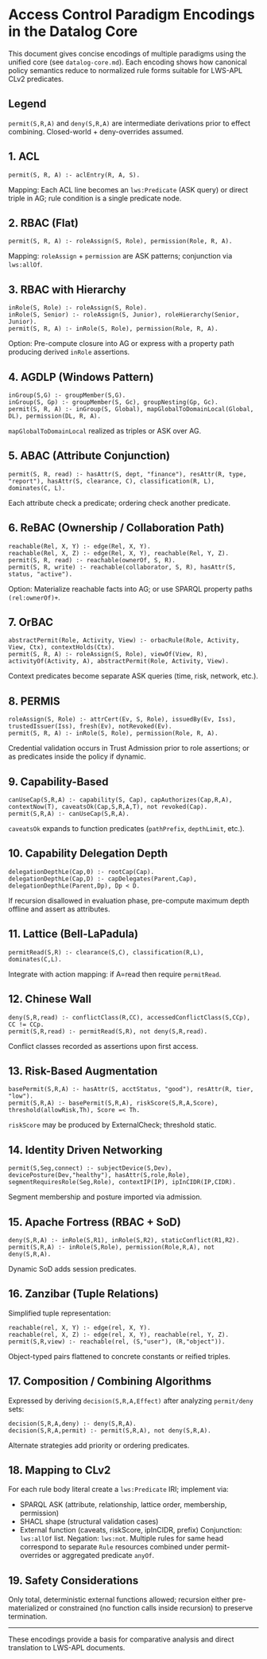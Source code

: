 # Access Control Paradigm Encodings in the Datalog Core

This document gives concise encodings of multiple paradigms using the unified core (see `datalog-core.md`). Each encoding shows how canonical policy semantics reduce to normalized rule forms suitable for LWS-APL CLv2 predicates.

## Legend
`permit(S,R,A)` and `deny(S,R,A)` are intermediate derivations prior to effect combining. Closed-world + deny-overrides assumed.

## 1. ACL
```
permit(S, R, A) :- aclEntry(R, A, S).
```
Mapping: Each ACL line becomes an `lws:Predicate` (ASK query) or direct triple in AG; rule condition is a single predicate node.

## 2. RBAC (Flat)
```
permit(S, R, A) :- roleAssign(S, Role), permission(Role, R, A).
```
Mapping: `roleAssign` + `permission` are ASK patterns; conjunction via `lws:allOf`.

## 3. RBAC with Hierarchy
```
inRole(S, Role) :- roleAssign(S, Role).
inRole(S, Senior) :- roleAssign(S, Junior), roleHierarchy(Senior, Junior).
permit(S, R, A) :- inRole(S, Role), permission(Role, R, A).
```
Option: Pre-compute closure into AG or express with a property path producing derived `inRole` assertions.

## 4. AGDLP (Windows Pattern)
```
inGroup(S,G) :- groupMember(S,G).
inGroup(S, Gp) :- groupMember(S, Gc), groupNesting(Gp, Gc).
permit(S, R, A) :- inGroup(S, Global), mapGlobalToDomainLocal(Global, DL), permission(DL, R, A).
```
`mapGlobalToDomainLocal` realized as triples or ASK over AG.

## 5. ABAC (Attribute Conjunction)
```
permit(S, R, read) :- hasAttr(S, dept, "finance"), resAttr(R, type, "report"), hasAttr(S, clearance, C), classification(R, L), dominates(C, L).
```
Each attribute check a predicate; ordering check another predicate.

## 6. ReBAC (Ownership / Collaboration Path)
```
reachable(Rel, X, Y) :- edge(Rel, X, Y).
reachable(Rel, X, Z) :- edge(Rel, X, Y), reachable(Rel, Y, Z).
permit(S, R, read) :- reachable(ownerOf, S, R).
permit(S, R, write) :- reachable(collaborator, S, R), hasAttr(S, status, "active").
```
Option: Materialize reachable facts into AG; or use SPARQL property paths `(rel:ownerOf)+`.

## 7. OrBAC
```
abstractPermit(Role, Activity, View) :- orbacRule(Role, Activity, View, Ctx), contextHolds(Ctx).
permit(S, R, A) :- roleAssign(S, Role), viewOf(View, R), activityOf(Activity, A), abstractPermit(Role, Activity, View).
```
Context predicates become separate ASK queries (time, risk, network, etc.).

## 8. PERMIS
```
roleAssign(S, Role) :- attrCert(Ev, S, Role), issuedBy(Ev, Iss), trustedIssuer(Iss), fresh(Ev), notRevoked(Ev).
permit(S, R, A) :- inRole(S, Role), permission(Role, R, A).
```
Credential validation occurs in Trust Admission prior to role assertions; or as predicates inside the policy if dynamic.

## 9. Capability-Based
```
canUseCap(S,R,A) :- capability(S, Cap), capAuthorizes(Cap,R,A), contextNow(T), caveatsOk(Cap,S,R,A,T), not revoked(Cap).
permit(S,R,A) :- canUseCap(S,R,A).
```
`caveatsOk` expands to function predicates (`pathPrefix`, `depthLimit`, etc.).

## 10. Capability Delegation Depth
```
delegationDepthLe(Cap,0) :- rootCap(Cap).
delegationDepthLe(Cap,D) :- capDelegates(Parent,Cap), delegationDepthLe(Parent,Dp), Dp < D.
```
If recursion disallowed in evaluation phase, pre-compute maximum depth offline and assert as attributes.

## 11. Lattice (Bell-LaPadula)
```
permitRead(S,R) :- clearance(S,C), classification(R,L), dominates(C,L).
```
Integrate with action mapping: if A=read then require `permitRead`.

## 12. Chinese Wall
```
deny(S,R,read) :- conflictClass(R,CC), accessedConflictClass(S,CCp), CC != CCp.
permit(S,R,read) :- permitRead(S,R), not deny(S,R,read).
```
Conflict classes recorded as assertions upon first access.

## 13. Risk-Based Augmentation
```
basePermit(S,R,A) :- hasAttr(S, acctStatus, "good"), resAttr(R, tier, "low").
permit(S,R,A) :- basePermit(S,R,A), riskScore(S,R,A,Score), threshold(allowRisk,Th), Score =< Th.
```
`riskScore` may be produced by ExternalCheck; threshold static.

## 14. Identity Driven Networking
```
permit(S,Seg,connect) :- subjectDevice(S,Dev), devicePosture(Dev,"healthy"), hasAttr(S,role,Role), segmentRequiresRole(Seg,Role), contextIP(IP), ipInCIDR(IP,CIDR).
```
Segment membership and posture imported via admission.

## 15. Apache Fortress (RBAC + SoD)
```
deny(S,R,A) :- inRole(S,R1), inRole(S,R2), staticConflict(R1,R2).
permit(S,R,A) :- inRole(S,Role), permission(Role,R,A), not deny(S,R,A).
```
Dynamic SoD adds session predicates.

## 16. Zanzibar (Tuple Relations)
Simplified tuple representation:
```
reachable(rel, X, Y) :- edge(rel, X, Y).
reachable(rel, X, Z) :- edge(rel, X, Y), reachable(rel, Y, Z).
permit(S,R,view) :- reachable(rel, (S,"user"), (R,"object")).
```
Object-typed pairs flattened to concrete constants or reified triples.

## 17. Composition / Combining Algorithms
Expressed by deriving `decision(S,R,A,Effect)` after analyzing `permit/deny` sets:
```
decision(S,R,A,deny) :- deny(S,R,A).
decision(S,R,A,permit) :- permit(S,R,A), not deny(S,R,A).
```
Alternate strategies add priority or ordering predicates.

## 18. Mapping to CLv2
For each rule body literal create a `lws:Predicate` IRI; implement via:
- SPARQL ASK (attribute, relationship, lattice order, membership, permission)
- SHACL shape (structural validation cases)
- External function (caveats, riskScore, ipInCIDR, prefix)
Conjunction: `lws:allOf` list. Negation: `lws:not`. Multiple rules for same head correspond to separate `Rule` resources combined under permit-overrides or aggregated predicate `anyOf`.

## 19. Safety Considerations
Only total, deterministic external functions allowed; recursion either pre-materialized or constrained (no function calls inside recursion) to preserve termination.

---
These encodings provide a basis for comparative analysis and direct translation to LWS-APL documents.
